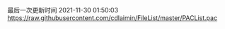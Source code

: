 最后一次更新时间 2021-11-30 01:50:03
https://raw.githubusercontent.com/cdlaimin/FileList/master/PACList.pac

